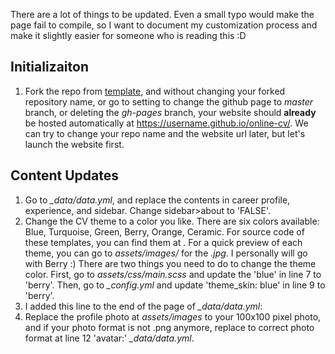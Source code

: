 There are a lot of things to be updated. Even a small typo would make the page fail to compile, so I want to document my customization process and make it slightly easier for someone who is reading this :D

## Initializaiton
1. Fork the repo from [template](https://github.com/sharu725/online-cv), and without changing your forked repository name, or go to setting to change the github page to *master* branch, or deleting the *gh-pages* branch, your website should **already** be hosted automatically at https://username.github.io/online-cv/. We can try to change your repo name and the website url later, but let's launch the website first. 

## Content Updates
1. Go to *_data/data.yml*, and replace the contents in career profile, experience, and sidebar. Change sidebar>about to 'FALSE'. 
3. Change the CV theme to a color you like. There are six colors available: Blue, Turquoise, Green, Berry, Orange, Ceramic. For source code of these templates, you can find them at . For a quick preview of each theme, you can go to *assets/images/* for the *.jpg*. I personally will go with Berry :) There are two things you need to do to change the theme color. First, go to *assets/css/main.scss* and update the 'blue' in line 7 to 'berry'. Then, go to *_config.yml* and update 'theme_skin: blue' in line 9 to 'berry'. 
4. I added this line to the end of the page of *_data/data.yml*: 
5. Replace the profile photo at *assets/images* to your 100x100 pixel photo, and if your photo format is not .png anymore, replace to correct photo format at line 12 'avatar:' *_data/data.yml*.
